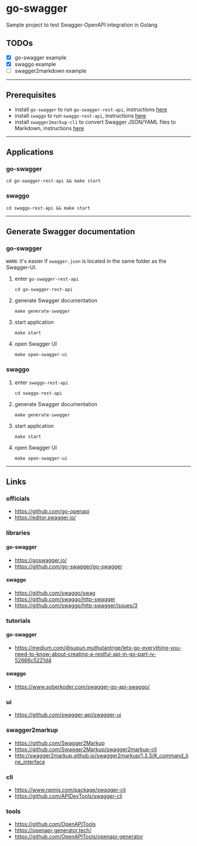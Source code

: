 
# go-swagger

Sample project to test Swagger-OpenAPI integration in Golang

## TODOs

- [x] go-swagger example
- [x] swaggo example
- [ ] swagger2markdown example

---

## Prerequisites

- install `go-swagger` to run `go-swagger-rest-api`, instructions [here](https://goswagger.io/install.html)
- install `swaggo` to run `swaggo-rest-api`, instructions [here](https://github.com/swaggo/swag#getting-started)
- install `swagger2markup-cli` to convert Swagger JSON/YAML files to Markdown, instructions [here](https://github.com/Swagger2Markup/swagger2markup-cli#quick-usage)

---

## Applications

### go-swagger

```shell script
cd go-swagger-rest-api && make start
```

### swaggo

```shell script
cd swaggo-rest-api && make start
```

---

## Generate Swagger documentation

### go-swagger

`WARN`: it's easier if `swagger.json` is located in the same folder as the Swagger-UI. 

1. enter `go-swagger-rest-api`

    ```shell script
    cd go-swagger-rest-api
    ```

2. generate Swagger documentation

    ```shell script
    make generate-swagger
    ```

3. start application

    ```shell script
    make start
    ```

4. open Swagger UI

    ```shell script
    make open-swagger-ui
    ```

### swaggo

1. enter `swaggo-rest-api`

    ```shell script
    cd swaggo-rest-api
    ```

2. generate Swagger documentation

    ```shell script
    make generate-swagger
    ```

3. start application

    ```shell script
    make start
    ```

4. open Swagger UI

    ```shell script
    make open-swagger-ui
    ```

---

## Links

### officials
- https://github.com/go-openapi
- https://editor.swagger.io/

### libraries
#### go-swagger
- https://goswagger.io/
- https://github.com/go-swagger/go-swagger
#### swaggo
- https://github.com/swaggo/swag
- https://github.com/swaggo/http-swagger
- https://github.com/swaggo/http-swagger/issues/3

### tutorials
#### go-swagger
- https://medium.com/@supun.muthutantrige/lets-go-everything-you-need-to-know-about-creating-a-restful-api-in-go-part-iv-52666c5221d4
#### swaggo
- https://www.soberkoder.com/swagger-go-api-swaggo/

### ui
- https://github.com/swagger-api/swagger-ui

### swagger2markup
- https://github.com/Swagger2Markup
- https://github.com/Swagger2Markup/swagger2markup-cli
- http://swagger2markup.github.io/swagger2markup/1.3.3/#_command_line_interface

### cli
- https://www.npmjs.com/package/swagger-cli
- https://github.com/APIDevTools/swagger-cli

### tools
- https://github.com/OpenAPITools
- https://openapi-generator.tech/
- https://github.com/OpenAPITools/openapi-generator
